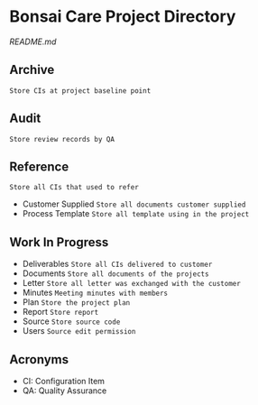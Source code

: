 # Bonsai Care Project Directory

*README.md*
## Archive
`Store CIs at project baseline point`
## Audit
`Store review records by QA`
## Reference
`Store all CIs that used to refer`
* Customer Supplied `Store all documents customer supplied`
* Process Template `Store all template using in the project`
## Work In Progress
* Deliverables `Store all CIs delivered to customer`
* Documents `Store all documents of the projects`
* Letter `Store all letter was exchanged with the customer`
* Minutes `Meeting minutes with members`
* Plan `Store the project plan`
* Report `Store report`
* Source `Store source code`
* Users `Source edit permission`

## Acronyms
* CI: Configuration Item
* QA: Quality Assurance
